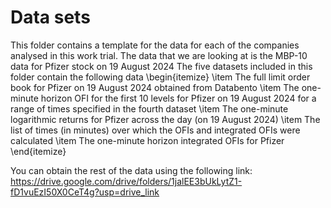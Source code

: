 # Data sets
This folder contains a template for the data for each of the companies analysed in this work trial. The data that we are looking at is the MBP-10 data for Pfizer stock on 19 August 2024
The five datasets included in this folder contain the following data
\begin{itemize}
	\item The full limit order book for Pfizer on 19 August 2024 obtained from Databento
	\item The one-minute horizon OFI for the first 10 levels for Pfizer on 19 August 2024 for a range of times specified in the fourth dataset
	\item The one-minute logarithmic returns for Pfizer across the day (on 19 August 2024)
	\item The list of times (in minutes) over which the OFIs and integrated OFIs were calculated
	\item The one-minute horizon integrated OFIs for Pfizer
\end{itemize}

You can obtain the rest of the data using the following link: https://drive.google.com/drive/folders/1jalEE3bUkLytZ1-fD1vuEzI50X0CeT4g?usp=drive_link
